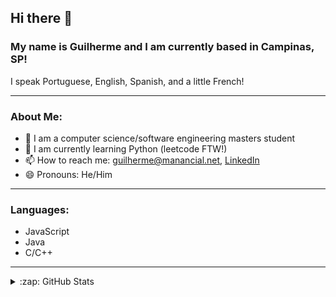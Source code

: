 
## Hi there 👋

### My name is Guilherme and I am currently based in Campinas, SP!

I speak Portuguese, English, Spanish, and a little French!

---

### About Me:
- 🔭 I am a computer science/software engineering masters student
- 🌱 I am currently learning Python (leetcode FTW!)
- 📫 How to reach me: <guilherme@manancial.net>, [LinkedIn](https://www.linkedin.com/in/guilhermesjardim/)
- 😄 Pronouns: He/Him

---

### Languages:
- JavaScript
- Java
- C/C++

---

<details>
  </br>
  <summary>:zap: GitHub Stats</summary>

  ![Anurag's GitHub stats](https://github-readme-stats.vercel.app/api?username=jardimguilherme&theme=tokyonight&show_icons=true)

</details>
